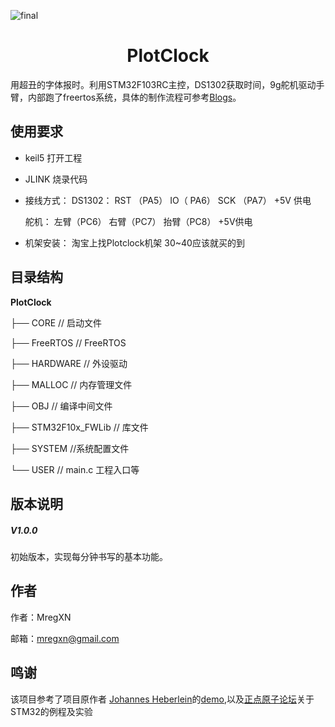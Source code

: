 ![final](https://raw.githubusercontent.com/MregXN/Blogs/master/image/final.jpg)



<h1 align = "center">PlotClock</h1> 

用超丑的字体报时。利用STM32F103RC主控，DS1302获取时间，9g舵机驱动手臂，内部跑了freertos系统，具体的制作流程可参考[Blogs](https://github.com/MregXN/Blogs/issues/3)。



## 使用要求

- keil5 打开工程
- JLINK 烧录代码 
- 接线方式： 
    DS1302： RST （PA5）  IO（ PA6）  SCK （PA7） +5V 供电 
    
    舵机： 左臂（PC6） 右臂（PC7） 抬臂（PC8） +5V供电
- 机架安装： 淘宝上找Plotclock机架 30~40应该就买的到



## 目录结构

**PlotClock**

├── CORE                              // 启动文件

├── FreeRTOS                      // FreeRTOS  

├── HARDWARE                   // 外设驱动

├── MALLOC                        // 内存管理文件

├── OBJ                                 // 编译中间文件

├── STM32F10x_FWLib      // 库文件

├── SYSTEM                         //系统配置文件

└── USER                              // main.c  工程入口等



## 版本说明

##### V1.0.0

  初始版本，实现每分钟书写的基本功能。




## 作者

作者：MregXN

邮箱：mregxn@gmail.com




## 鸣谢

该项目参考了项目原作者 [Johannes Heberlein](https://www.thingiverse.com/thing:248009)的[demo](https://github.com/9a/plotclock),以及[正点原子论坛](http://www.openedv.com)关于STM32的例程及实验




